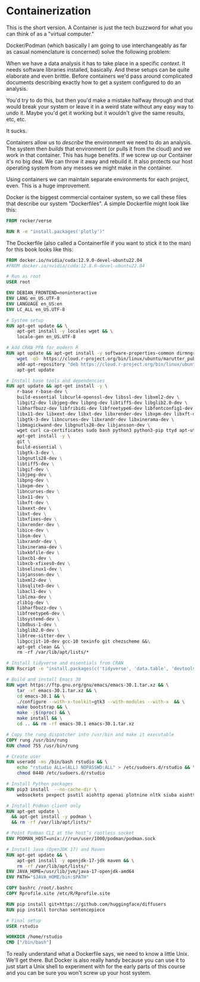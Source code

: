 Containerization
================

This is the short version. A Container is just the tech buzzword for what you
can think of as a "virtual computer."

Docker/Podman (which basically I am going to use interchangeably as far as casual
nomenclature is concerned) solve the following problem:

When we have a data analysis it has to take place in a specific _context_. It needs
software libraries installed, basically. And these setups can be quite elaborate
and even brittle. Before containers we'd pass around complicated documents
describing exactly how to get a system configured to do an analysis.

You'd try to do this, but then you'd make a mistake halfway through and that would
break your system or leave it in a weird state without any easy way to undo
it. Maybe you'd get it working but it wouldn't give the same results, etc, etc.

It sucks.

Containers allow us to _describe_ the environment we need to do an analysis. The
system then _builds_ that environment (or pulls it from the cloud) and we work
in that container. This has huge benefits. If we screw up our Container it's no
big deal. We can throw it away and rebuild it. It also protects our host operating
system from any messes we might make in the container.

Using containers we can maintain separate environments for each project, even.
This is a huge improvement. 

Docker is the biggest commercial container system, so we call these files that 
describe our system "Dockerfiles". A simple Dockerfile might look like this:

```Dockerfile 
FROM rocker/verse

RUN R -e "install.packages('plotly')"

```

The Dockerfile (also called a Containerfile if you want to stick it to the man)
for this book looks like this:

```Dockerfile file="/fs/book/nvidia.Containerfile"
FROM docker.io/nvidia/cuda:12.9.0-devel-ubuntu22.04
#FROM docker.io/nvidia/cuda:12.8.0-devel-ubuntu22.04

# Run as root
USER root

ENV DEBIAN_FRONTEND=noninteractive
ENV LANG en_US.UTF-8
ENV LANGUAGE en_US:en
ENV LC_ALL en_US.UTF-8

# System setup
RUN apt-get update && \
    apt-get install -y locales wget && \
    locale-gen en_US.UTF-8

# Add CRAN PPA for modern R
RUN apt update && apt-get install -y software-properties-common dirmngr && \
    wget -qO- https://cloud.r-project.org/bin/linux/ubuntu/marutter_pubkey.asc | gpg --dearmor -o /etc/apt/trusted.gpg.d/cran.gpg && \
    add-apt-repository "deb https://cloud.r-project.org/bin/linux/ubuntu jammy-cran40/" && \
    apt-get update

# Install base tools and dependencies
RUN apt update && apt-get install -y \
    r-base r-base-dev \
    build-essential libcurl4-openssl-dev libssl-dev libxml2-dev \
    libgit2-dev libjpeg-dev libpng-dev libtiff5-dev libglib2.0-dev \
    libharfbuzz-dev libfribidi-dev libfreetype6-dev libfontconfig1-dev \
    libx11-dev libxext-dev libxt-dev libxrender-dev libxpm-dev libxft-dev \
    libgtk-3-dev libncurses-dev libxrandr-dev libxinerama-dev \
    libmagickwand-dev libgnutls28-dev libjansson-dev \
    wget curl ca-certificates sudo bash python3 python3-pip ttyd apt-utils python3-venv libgccjit-10-dev gcc-10 libgif-dev libjansson-dev && \
    apt-get install -y \
    git \  
    build-essential \
    libgtk-3-dev \
    libgnutls28-dev \
    libtiff5-dev \
    libgif-dev \
    libjpeg-dev \
    libpng-dev \
    libxpm-dev \
    libncurses-dev \
    libx11-dev \
    libxft-dev \
    libxext-dev \
    libxt-dev \
    libxfixes-dev \
    libxrender-dev \
    libice-dev \
    libsm-dev \
    libxrandr-dev \
    libxinerama-dev \
    libxkbfile-dev \
    libxcb1-dev \
    libxcb-xfixes0-dev \
    libselinux1-dev \
    libjansson-dev \
    libxml2-dev \
    libsqlite3-dev \
    libacl1-dev \
    liblzma-dev \
    zlib1g-dev \
    libharfbuzz-dev \
    libfreetype6-dev \
    libsystemd-dev \
    libdbus-1-dev \
    libglib2.0-dev \
    libtree-sitter-dev \
    libgccjit-10-dev gcc-10 texinfo git chezscheme &&\
    apt-get clean && \
    rm -rf /var/lib/apt/lists/*

# Install tidyverse and essentials from CRAN
RUN Rscript -e "install.packages(c('tidyverse', 'data.table', 'devtools'), repos='https://cloud.r-project.org')"

# Build and install Emacs 30
RUN wget https://ftp.gnu.org/gnu/emacs/emacs-30.1.tar.xz && \
    tar -xf emacs-30.1.tar.xz && \
    cd emacs-30.1 && \
    ./configure --with-x-toolkit=gtk3 --with-modules --with-x  && \
    make bootstrap && \
    make -j$(nproc) && \
    make install && \
    cd .. && rm -rf emacs-30.1 emacs-30.1.tar.xz

# Copy the rung dispatcher into /usr/bin and make it executable
COPY rung /usr/bin/rung
RUN chmod 755 /usr/bin/rung

# Create user
RUN useradd -ms /bin/bash rstudio && \
    echo "rstudio ALL=(ALL) NOPASSWD:ALL" > /etc/sudoers.d/rstudio && \
    chmod 0440 /etc/sudoers.d/rstudio

# Install Python packages
RUN pip3 install  --no-cache-dir \
    websockets pexpect psutil aiohttp openai plotnine nltk siuba aiohttp beautifulsoup4 lxml diffusers torch transformers accelerate aiorp protobuf

# Install Podman client only
RUN apt-get update \
  && apt-get install -y podman \
  && rm -rf /var/lib/apt/lists/*

# Point Podman CLI at the host’s rootless socket
ENV PODMAN_HOST=unix:///run/user/1000/podman/podman.sock

# Install Java (OpenJDK 17) and Maven
RUN apt-get update && \
    apt-get install -y openjdk-17-jdk maven && \
    rm -rf /var/lib/apt/lists/*
ENV JAVA_HOME=/usr/lib/jvm/java-17-openjdk-amd64
ENV PATH="$JAVA_HOME/bin:$PATH"

COPY bashrc /root/.bashrc
COPY Rprofile.site /etc/R/Rprofile.site

RUN pip install git+https://github.com/huggingface/diffusers
RUN pip install torchao sentencepiece

# Final setup
USER rstudio

WORKDIR /home/rstudio
CMD ["/bin/bash"]

```

To really understand what a Dockerfile says, we need to know a little Unix. We'll get there.
But Docker is also really handy because you can use it to just start a Unix shell to experiment
with for the early parts of this course and you can be sure you won't screw 
up your host system.
